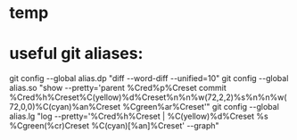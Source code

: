 # temp

# useful git aliases:

git config --global alias.dp "diff --word-diff --unified=10" 
git config --global alias.so "show --pretty='parent %Cred%p%Creset commit %Cred%h%Creset%C(yellow)%d%Creset%n%n%w(72,2,2)%s%n%n%w(72,0,0)%C(cyan)%an%Creset %Cgreen%ar%Creset'" 
git config --global alias.lg "log --pretty='%Cred%h%Creset | %C(yellow)%d%Creset %s %Cgreen(%cr)Creset %C(cyan)[%an]%Creset' --graph" 
